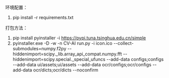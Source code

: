 环境配置：

1. pip install -r requirements.txt


打包方法：

1. pip install pyinstaller -i https://pypi.tuna.tsinghua.edu.cn/simple
2. pyinstaller.exe -D -w -n CV-AI run.py -i icon.ico --collect-submodules=numpy.f2py --hiddenimport=scipy._lib.array_api_compat.numpy.fft --hiddenimport=scipy.special._special_ufuncs --add-data configs;configs --add-data ui/assets;ui/assets --add-data ocr/configs;ocr/configs --add-data ocr/dicts;ocr/dicts --noconfirm
